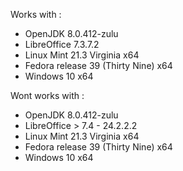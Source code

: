 Works with :
- OpenJDK 8.0.412-zulu 
- LibreOffice 7.3.7.2
- Linux Mint 21.3 Virginia x64
- Fedora release 39 (Thirty Nine) x64
- Windows 10 x64

Wont works with :
- OpenJDK 8.0.412-zulu 
- LibreOffice > 7.4 - 24.2.2.2
- Linux Mint 21.3 Virginia x64
- Fedora release 39 (Thirty Nine) x64
- Windows 10 x64
